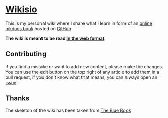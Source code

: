 # [Wikisio](https://dionisioC.github.io/wikisio)

This is my personal wiki where I share what I learn in form of an [online
mkdocs book](https://www.mkdocs.org/) hosted on
[GitHub](https://github.com/dionisioC/wikisio).

**The wiki is meant to be read [in the web format](https://dionisioC.github.io/wikisio).**

## Contributing

If you find a mistake or want to add new content, please make the changes. You
can use the edit button on the top right of any article to add them in a pull
request, if you don't know what that means, you can always open an
[issue](https://github.com/dionisioC/wikisio/issues/new).

## Thanks

The skeleton of the wiki has been taken from [The Blue
Book](https://github.com/lyz-code/blue-book)
